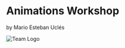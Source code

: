 # Animations Workshop
by Mario Esteban Uclés

<div class="flex justify-center">
<div class="w-40 mt-10">

![Team Logo](/frontx-logo.png)

</div>
</div>